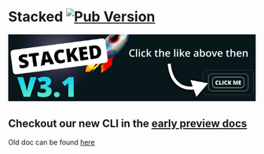 # Stacked [![Pub Version](https://img.shields.io/pub/v/stacked)](https://pub.dev/packages/stacked)

[![Stacked 3.1 release banner](https://github.com/Stacked-Org/stacked/blob/master/assets/banner.jpeg)](https://stacked.filledstacks.com/)

## Checkout our new CLI in the [early preview docs](https://stacked.filledstacks.com/)

Old doc can be found [here](https://github.com/Stacked-Org/stacked/blob/master/README_old.md)
